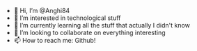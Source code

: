 - 👋 Hi, I’m @Anghi84
- 👀 I’m interested in technological stuff
- 🌱 I’m currently learning all the stuff that actually I didn't know
- 💞️ I’m looking to collaborate on everything interesting
- 📫 How to reach me: Github!

<!---
Anghi84/Anghi84 is a ✨ special ✨ repository because its `README.md` (this file) appears on your GitHub profile.
You can click the Preview link to take a look at your changes.
--->
